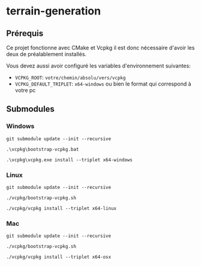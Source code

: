# terrain-generation

## Prérequis

Ce projet fonctionne avec CMake et Vcpkg il est donc nécessaire d'avoir les deux de préalablement installés.

Vous devez aussi avoir configuré les variables d'environnement suivantes:  
- `VCPKG_ROOT`: `votre/chemin/absolu/vers/vcpkg`
- `VCPKG_DEFAULT_TRIPLET`: `x64-windows` ou bien le format qui correspond à votre pc


## Submodules

### Windows

`git submodule update --init --recursive`

`.\vcpkg\bootstrap-vcpkg.bat`

`.\vcpkg\vcpkg.exe install --triplet x64-windows`

### Linux

`git submodule update --init --recursive`

`./vcpkg/bootstrap-vcpkg.sh`

`./vcpkg/vcpkg install --triplet x64-linux`

### Mac

`git submodule update --init --recursive`

`./vcpkg/bootstrap-vcpkg.sh`

`./vcpkg/vcpkg install --triplet x64-osx`